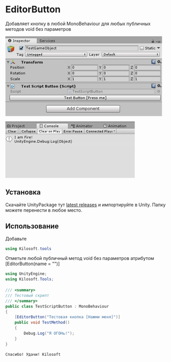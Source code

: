 # EditorButton
Добавляет кнопку в любой MonoBehaviour для любых публичных методов void без параметров

![Button in Inspecor](./Doc/Inspector.JPG)

![Debug Screen](./Doc/Debug.JPG)

## Установка
Скачайте UnityPackage тут [latest releases](https://github.com/Kilosoft/EditorButton/releases) и импортируйте в Unity. Папку можете перенести в любое место.

## Использование
Добавьте
```C#
using Kilosoft.tools
```
Отметьте любой публичный метод void без параметров атрибутом [EditorButton(name = "")]
```C#
using UnityEngine;
using Kilosoft.Tools;

/// <summary>
/// Тестовый скрипт
/// </summary>
public class TestScriptButton : MonoBehaviour
{
    [EditorButton("Тестовая кнопка [Нажми меня]")]
    public void TestMethod()
    {
        Debug.Log("Я ОГОНь!");
    }
}
```
`Спасибо! Удачи!
Kilosoft`
